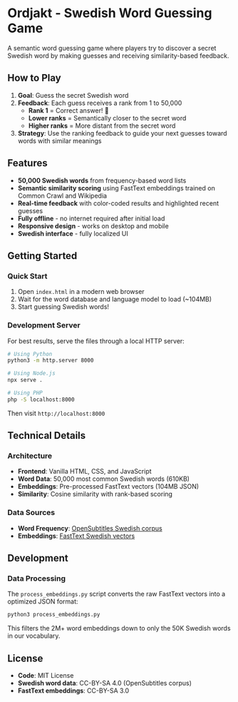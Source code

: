 # Ordjakt - Swedish Word Guessing Game

A semantic word guessing game where players try to discover a secret Swedish word by making guesses and receiving similarity-based feedback.

## How to Play

1. **Goal**: Guess the secret Swedish word
2. **Feedback**: Each guess receives a rank from 1 to 50,000
   - **Rank 1** = Correct answer! 🎉
   - **Lower ranks** = Semantically closer to the secret word
   - **Higher ranks** = More distant from the secret word
3. **Strategy**: Use the ranking feedback to guide your next guesses toward words with similar meanings

## Features

- **50,000 Swedish words** from frequency-based word lists
- **Semantic similarity scoring** using FastText embeddings trained on Common Crawl and Wikipedia
- **Real-time feedback** with color-coded results and highlighted recent guesses
- **Fully offline** - no internet required after initial load
- **Responsive design** - works on desktop and mobile
- **Swedish interface** - fully localized UI

## Getting Started

### Quick Start
1. Open `index.html` in a modern web browser
2. Wait for the word database and language model to load (~104MB)
3. Start guessing Swedish words!

### Development Server
For best results, serve the files through a local HTTP server:

```bash
# Using Python
python3 -m http.server 8000

# Using Node.js
npx serve .

# Using PHP
php -S localhost:8000
```

Then visit `http://localhost:8000`

## Technical Details

### Architecture
- **Frontend**: Vanilla HTML, CSS, and JavaScript
- **Word Data**: 50,000 most common Swedish words (610KB)
- **Embeddings**: Pre-processed FastText vectors (104MB JSON)
- **Similarity**: Cosine similarity with rank-based scoring

### Data Sources
- **Word Frequency**: [OpenSubtitles Swedish corpus](https://github.com/hermitdave/FrequencyWords)
- **Embeddings**: [FastText Swedish vectors](https://dl.fbaipublicfiles.com/fasttext/vectors-crawl/cc.sv.300.vec.gz)

## Development

### Data Processing
The `process_embeddings.py` script converts the raw FastText vectors into a optimized JSON format:

```bash
python3 process_embeddings.py
```

This filters the 2M+ word embeddings down to only the 50K Swedish words in our vocabulary.

## License

- **Code**: MIT License
- **Swedish word data**: CC-BY-SA 4.0 (OpenSubtitles corpus)
- **FastText embeddings**: CC-BY-SA 3.0
